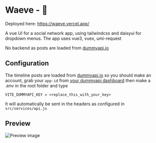 # Waeve - 🌊 

Deployed here: https://waeve.vercel.app/

A vue UI for a social network app, using tailwindcss and daisyui for dropdown menus.
The app uses vue3, vuex, umi-request

No backend as posts are loaded from [dummyapi.io](https://dummyapi.io/)

## Configuration
The timeline posts are loaded from [dummyapi.io](https://dummyapi.io/) so you should make an account, grab your ```app-id``` from [your dummyapi dashboard](https://dummyapi.io/account) then make a .env in the root folder and type
```
VITE_DUMMYAPI_KEY = <replace_this_with_your_key>
```

It will automatically be sent in the headers as configured in ```src/services/api.js```

## Preview
![Preview image](https://i.imgur.com/E9BDRY6.png)


